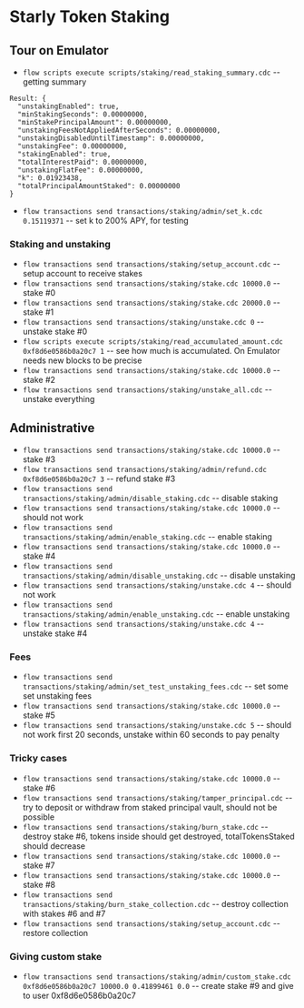 # Starly Token Staking

## Tour on Emulator

* `flow scripts execute scripts/staking/read_staking_summary.cdc` -- getting summary
```
Result: {
  "unstakingEnabled": true,
  "minStakingSeconds": 0.00000000,
  "minStakePrincipalAmount": 0.00000000,
  "unstakingFeesNotAppliedAfterSeconds": 0.00000000,
  "unstakingDisabledUntilTimestamp": 0.00000000,
  "unstakingFee": 0.00000000,
  "stakingEnabled": true,
  "totalInterestPaid": 0.00000000,
  "unstakingFlatFee": 0.00000000,
  "k": 0.01923438,
  "totalPrincipalAmountStaked": 0.00000000
}
```

* `flow transactions send transactions/staking/admin/set_k.cdc 0.15119371` -- set k to 200% APY, for testing

### Staking and unstaking

* `flow transactions send transactions/staking/setup_account.cdc` -- setup account to receive stakes
* `flow transactions send transactions/staking/stake.cdc 10000.0` -- stake #0
* `flow transactions send transactions/staking/stake.cdc 20000.0` -- stake #1
* `flow transactions send transactions/staking/unstake.cdc 0` -- unstake stake #0
* `flow scripts execute scripts/staking/read_accumulated_amount.cdc 0xf8d6e0586b0a20c7 1` -- see how much is accumulated. On Emulator needs new blocks to be precise
* `flow transactions send transactions/staking/stake.cdc 10000.0` -- stake #2
* `flow transactions send transactions/staking/unstake_all.cdc` -- unstake everything

## Administrative

* `flow transactions send transactions/staking/stake.cdc 10000.0` -- stake #3
* `flow transactions send transactions/staking/admin/refund.cdc 0xf8d6e0586b0a20c7 3` -- refund stake #3
* `flow transactions send transactions/staking/admin/disable_staking.cdc` -- disable staking
* `flow transactions send transactions/staking/stake.cdc 10000.0` -- should not work
* `flow transactions send transactions/staking/admin/enable_staking.cdc` -- enable staking
* `flow transactions send transactions/staking/stake.cdc 10000.0` -- stake #4
* `flow transactions send transactions/staking/admin/disable_unstaking.cdc` -- disable unstaking
* `flow transactions send transactions/staking/unstake.cdc 4` -- should not work
* `flow transactions send transactions/staking/admin/enable_unstaking.cdc` -- enable unstaking
* `flow transactions send transactions/staking/unstake.cdc 4` --  unstake stake #4

### Fees

* `flow transactions send transactions/staking/admin/set_test_unstaking_fees.cdc` -- set some set unstaking fees
* `flow transactions send transactions/staking/stake.cdc 10000.0` -- stake #5
* `flow transactions send transactions/staking/unstake.cdc 5` -- should not work first 20 seconds, unstake within 60 seconds to pay penalty

### Tricky cases

* `flow transactions send transactions/staking/stake.cdc 10000.0` -- stake #6
* `flow transactions send transactions/staking/tamper_principal.cdc` -- try to deposit or withdraw from staked principal vault, should not be possible
* `flow transactions send transactions/staking/burn_stake.cdc` -- destroy stake #6, tokens inside should get destroyed, totalTokensStaked should decrease
* `flow transactions send transactions/staking/stake.cdc 10000.0` -- stake #7
* `flow transactions send transactions/staking/stake.cdc 10000.0` -- stake #8
* `flow transactions send transactions/staking/burn_stake_collection.cdc` -- destroy collection with stakes #6 and #7
* `flow transactions send transactions/staking/setup_account.cdc` -- restore collection

### Giving custom stake

* `flow transactions send transactions/staking/admin/custom_stake.cdc 0xf8d6e0586b0a20c7 10000.0 0.41899461 0.0` -- create stake #9 and give to user 0xf8d6e0586b0a20c7
